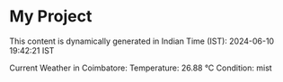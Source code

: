 # My Project

This content is dynamically generated in Indian Time (IST): 2024-06-10 19:42:21 IST


Current Weather in Coimbatore:
Temperature: 26.88 °C
Condition: mist
